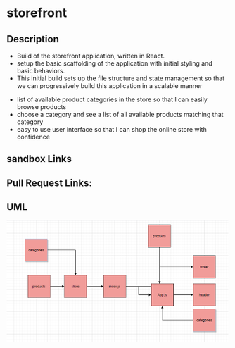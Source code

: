 # storefront

## Description



* Build of the storefront application, written in React.
* setup the basic scaffolding of the application with initial styling and basic behaviors. 
* This initial build sets up the file structure and state management so that we can progressively build this application in a scalable manner



- list of available product categories in the store so that I can easily browse products
- choose a category and see a list of all available products matching that category
- easy to use user interface so that I can shop the online store with confidence

## sandbox Links



## Pull Request Links: 




## UML

![UML](./31.png)
